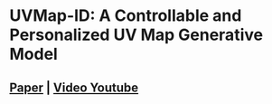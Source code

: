 # UVMap-ID: A Controllable and Personalized UV Map Generative Model
## [Paper](https://arxiv.org/abs/2112.07471) | [Video Youtube](https://www.youtube.com/watch?v=KCHUWPtBe9o) 